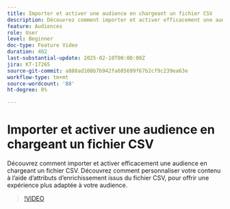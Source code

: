 ```yaml
---
title: Importer et activer une audience en chargeant un fichier CSV
description: Découvrez comment importer et activer efficacement une audience en chargeant un fichier CSV. Découvrez comment personnaliser votre contenu à l’aide d’attributs d’enrichissement issus du fichier CSV, pour offrir une expérience plus adaptée à votre audience.
feature: Audiences
role: User
level: Beginner
doc-type: Feature Video
duration: 402
last-substantial-update: 2025-02-10T00:00:00Z
jira: KT-17265
source-git-commit: a888ad108b7b942fa685699f67b2cf9c239ea63e
workflow-type: tm+mt
source-wordcount: '88'
ht-degree: 0%

---
```



# Importer et activer une audience en chargeant un fichier CSV

Découvrez comment importer et activer efficacement une audience en chargeant un fichier CSV. Découvrez comment personnaliser votre contenu à l’aide d’attributs d’enrichissement issus du fichier CSV, pour offrir une expérience plus adaptée à votre audience.

>[!VIDEO](https://video.tv.adobe.com/v/3444298/?learn=on&enablevpops)
